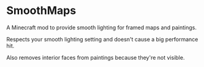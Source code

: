 # SmoothMaps
A Minecraft mod to provide smooth lighting for framed maps and paintings.

Respects your smooth lighting setting and doesn't cause a big performance hit.

Also removes interior faces from paintings because they're not visible.
